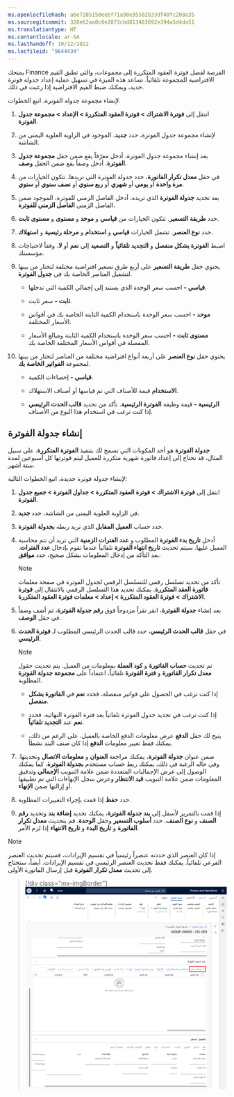 ```yaml
---
ms.openlocfilehash: abe7285150eebf71a98e95502b33df40fc208a35
ms.sourcegitcommit: 328e62aa0c8e2873cbd813483692e394a5d4da51
ms.translationtype: HT
ms.contentlocale: ar-SA
ms.lasthandoff: 10/12/2022
ms.locfileid: "9644434"
---
```

يمنحك Finance الفرصة لفصل فوترة العقود المتكررة إلى مجموعات، والتي تطبق القيم الافتراضية للمجموعة تلقائياً. تساعد هذه الميزة في تسهيل عملية إعداد جدولة فوترة جديد، ويمكنك ضبط القيم الافتراضية إذا رغبت في ذلك.

لإنشاء مجموعة جدولة الفوترة، اتبع الخطوات.

1.  انتقل إلى **فوترة الاشتراك > فوترة العقود المتكررة > الإعداد > مجموعة جدول الفوترة**.

1.  لإنشاء مجموعة جدول الفوترة، حدد **جديد**، الموجود في الزاوية العلوية اليمنى من الشاشة.

1.  بعد إنشاء مجموعة جدول الفوترة، أدخل معرّفاً يقع ضمن حقل **مجموعة جدول الفوترة**. أدخل وصفاً يقع ضمن الحقل **وصف**.

1.  في حقل **معدل تكرار الفاتورة**، حدد جدولة الفوترة التي تريدها. تتكون الخيارات من **مرة واحدة** أو **يومي** أو **شهري** أو **ربع سنوي** أو **نصف سنوي** أو **سنوي**.

1.  بعد تحديد **جدولة الفوترة** الذي تريده، أدخل الفاصل الزمني للفوترة، الموجود ضمن الفاصل الزمني **الفاصل الزمني للفوترة**.

1.  حدد **طريقة التسعير**. تتكون الخيارات من **قياسي** و **موحد** و **مستوى** و **مستوى ثابت**.

1.  حدد **نوع العنصر**. تشمل الخيارات **قياسي** و **استخدام** و **مرحلة رئيسية** و **استهلاك**.

1.  اضبط **الفوترة بشكل منفصل** و **التجديد تلقائياً** و **التصعيد** إلى **نعم** أو **لا**، وفقاً لاحتياجات مؤسستك.

1.  يحتوي حقل **طريقة التسعير** على أربع طرق تسعير افتراضية مختلفة لتختار من بينها لتشغيل العناصر الخاصة بك في **جدول الفوترة**.

    -   **قياسي -** احسب سعر الوحدة الذي يستند إلى إجمالي الكمية التي تدخلها.
    
    -   **ثابت -** سعر ثابت.
    
    -   **موحد -** احسب سعر الوحدة باستخدام الكمية الثابتة الخاصة بك في أقواس الأسعار المختلفة.
    
    -   **مستوى ثابت -** احسب سعر الوحدة باستخدام الكمية الثابتة ومبالغ الأسعار المفصلة في أقواس الأسعار المختلفة الخاصة بك.

1.  يحتوي حقل **نوع العنصر** على أربعة أنواع افتراضية مختلفة من العناصر لتختار من بينها لمجموعة **الفواتير الخاصة بك**.

    -   **قياسي -** إحصاءات الكمية.
    
    -   **الاستخدام** قيمة للأصناف التي تم قياسها أو أصناف الاستهلاك.
    
    -   **الرئيسية -** قيمة وظيفة **الفوترة الرئيسية**. تأكد من تحديد **قالب الحدث الرئيسي** إذا كنت ترغب في استخدام هذا النوع من الأصناف.

## <a name="create-a-billing-schedule"></a>إنشاء جدولة الفوترة

**جدولة الفوترة** هو أحد المكونات التي تسمح لك بتنفيذ **‏‫الفوترة المتكررة‬**. على سبيل المثال، قد تحتاج إلى إعداد فاتورة شهرية متكررة للعميل ليتم فوترتها كل أسبوعين لمدة ستة أشهر.

لإنشاء جدولة فوترة جديدة، اتبع الخطوات التالية:

1.  انتقل إلى **فوترة الاشتراك > فوترة العقود المتكررة > جداول الفوترة > جميع جدول الفوترة**.

1.  في الزاوية العلوية اليمنى من الشاشة، حدد **جديد**.

1.  حدد حساب **العميل المقابل** الذي تريد ربطه **بجدولة الفوترة**.

1.  أدخل **تاريخ بدء الفوترة** المطلوب و **عدد الفترات الزمنية** التي تريد أن تتم محاسبة العميل عليها. سيتم تحديث **تاريخ انتهاء الفوترة** تلقائياً عندما تقوم بإدخال **عدد الفترات**. بعد التأكد من إدخال المعلومات بشكل صحيح، حدد **موافق**.

    > [!NOTE]
    > تأكد من تحديد تسلسل رقمي للتسلسل الرقمي لجدول الفوترة في صفحة معلمات **فاتورة العقد المتكررة**. يمكنك تحديد هذا التسلسل الرقمي بالانتقال إلى **فوترة الاشتراك > فوترة العقود المتكررة > إعداد > معلمات فوترة العقود المتكررة**.

1.  بعد إنشاء **جدولة الفوترة**، انقر نقراً مزدوجاً فوق **رقم جدولة الفوترة**، ثم أضف وصفاً في حقل **الوصف**.

1.  في حقل **قالب الحدث الرئيسي**، حدد قالب الحدث الرئيسي المطلوب لـ **فوترة الحدث الرئيسي**.

    > [!NOTE]
    > تم تحديث **حساب الفاتورة** و **كود العملة** بمعلومات من العميل. يتم تحديث حقول **معدل تكرار الفاتورة** و **فترة الفوترة** تلقائياً، اعتماداً على **مجموعة جدولة الفوترة** المطلوبة.

    -   إذا كنت ترغب في الحصول علي فواتير منفصلة، فحدد **نعم** في **الفاتورة بشكل منفصل**.
    
    -   إذا كنت ترغب في تجديد جدول الفوترة تلقائياً بعد فترة الفوترة النهائية، فحدد **نعم** عند **التجديد تلقائياً**.
    
    -   يتيح لك حقل **الدفع** عرض معلومات الدفع الخاصة بالعميل. على الرغم من ذلك، يمكنك فقط تغيير معلومات **الدفع** إذا كان صنف البند نشطاً.

1.  ضمن عنوان **جدولة الفوترة**، يمكنك مراجعة **العنوان** و **معلومات الاتصال** وتحديثها. وفي حاله الرغبة في ذلك، يمكنك ربط حساب مستخدم **بجدولة الفوترة**. كما يمكنك الوصول إلى عرض الإجماليات المتعددة ضمن علامة التبويب **الإجمالي** وتدقيق المعلومات ضمن علامة التبويب **قيد الانتظار** وعرض سجل الإنهاءات التي تم تطبيقها أو إزالتها ضمن **الإنهاء**.

1.  حدد **حفظ** إذا قمت بإجراء التغييرات المطلوبة.

1.  إذا قمت بالتمرير لأسفل إلى **بند جدولة الفوترة**، يمكنك تحديد **إضافة بند** وتحديد **رقم الصنف** و **نوع الصنف**. حدد **أسلوب التسعير** وحقل **الوحدة**. قم بتحديث **معدل تكرار الفاتورة** و **تاريخ البدء** و **تاريخ الانتهاء** إذا لزم الأمر.

> [!NOTE]
> إذا كان العنصر الذي حددته عنصراً رئيسياً في تقسيم الإيرادات، فسيتم تحديث العنصر الفرعي تلقائياً. يمكنك فقط تحديث العنصر الرئيسي في تقسيم الإيرادات. أيضاً، ستحتاج إلى تحديث **معدل تكرار الفوترة** قبل إرسال الفاتورة الأولى.

> [!div class="mx-imgBorder"]
> [![لقطة شاشة لسطر الإضافة ضمن علامة التبويب سريع.](../media/fast-tab.png)](../media/fast-tab.png#lightbox)
